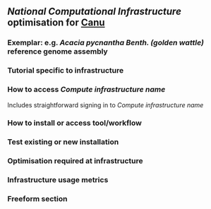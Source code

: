 ## *National Computational Infrastructure* optimisation for **[Canu](Canu.md)**

### Exemplar: e.g. *Acacia pycnantha Benth. (golden wattle)* reference genome assembly

### Tutorial specific to infrastructure

### How to access *Compute infrastructure name* 

Includes straightforward signing in to *Compute infrastructure name*

### How to install or access tool/workflow

### Test existing or new installation

### Optimisation required at infrastructure

### Infrastructure usage metrics

### Freeform section

